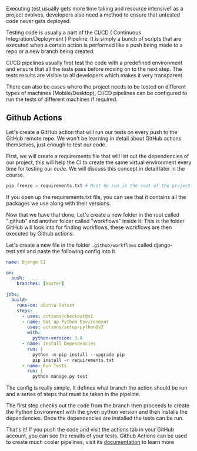 Executing test usually gets more time taking and resource intensive1 as a project evolves, developers also need a method to ensure that untested code never gets deployed.

Testing code is usually a part of the CI/CD ( Continuous Integration/Deployment ) Pipeline, It is simply a bunch of scripts that are executed when a certain action is performed like a push being made to a repo or a new branch being created.

CI/CD pipelines usually first test the code with a predefined environment and ensure that all the tests pass before moving on to the next step. The tests results are visible to all developers which makes it very transparent.

There can also be cases where the project needs to be tested on different types of machines (Mobile/Desktop), CI/CD pipelines can be configured to run the tests of different machines if required.

## Github Actions

Let's create a GitHub action that will run our tests on every push to the GitHub remote repo. We won't be learning in detail about GitHub actions themselves, just enough to test our code.

First, we will create a requirements file that will list out the dependencies of our project, this will help the CI to create the same virtual environment every time for testing our code. We will discuss this concept in detail later in the course.

```bash
pip freeze > requirements.txt # Must be run in the root of the project
```

If you open up the requirements.txt file, you can see that it contains all the packages we use along with their versions.

Now that we have that done, Let's create a new folder in the root called ".github" and another folder called "workflows" inside it. This is the folder GitHub will look into for finding workflows, these workflows are then executed by Github actions.

Let's create a new file in the folder `.github/workflows` called django-test.yml and paste the following config into it.

```yaml
name: Django CI

on:
  push:
    branches: [master]

jobs:
  build:
    runs-on: ubuntu-latest
    steps:
      - uses: actions/checkout@v2
      - name: Set up Python Environment
        uses: actions/setup-python@v2
        with:
          python-version: 3.8
      - name: Install Dependencies
        run: |
          python -m pip install --upgrade pip
          pip install -r requirements.txt
      - name: Run Tests
        run: |
          python manage.py test
```

The config is really simple, It defines what branch the action should be run and a series of steps that must be taken in the pipeline.

The first step checks out the code from the branch then proceeds to create the Python Environment with the given python version and then installs the dependencies. Once the dependencies are installed the tests can be run.

That's it! If you push the code and visit the actions tab in your GitHub account, you can see the results of your tests. Github Actions can be used to create much cooler pipelines, visit its [documentation](https://github.com/features/actions) to learn more 
